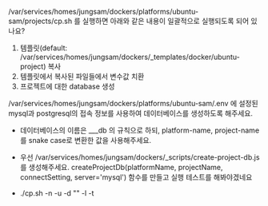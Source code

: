  /var/services/homes/jungsam/dockers/platforms/ubuntu-sam/projects/cp.sh 를 실행하면 아래와 같은 내용이 일괄적으로 실행되도록 되어 있나요?

1. 템플릿(default: /var/services/homes/jungsam/dockers/_templates/docker/ubuntu-project) 복사
2. 템플릿에서 복사된 파일들에서 변수값 치환
3. 프로젝트에 대한 database 생성

 /var/services/homes/jungsam/dockers/platforms/ubuntu-sam/.env 에 설정된 mysql과 postgresql의 접속 정보를 사용하여 데이터베이스를 생성하도록 해주세요.
 - 데이터베이스의 이름은 <platform-name>__<project-name>_db 의 규칙으로 하되, platform-name, project-name 를 snake case로 변환한 값을 사용해주세요.
- 우선 /var/services/homes/jungsam/dockers/_scripts/create-project-db.js 를 생성해주세요. createProjectDb(platformName, projectName, connectSetting, server='mysql') 함수를 만들고 실행 테스트를 해봐야겠네요


- ./cp.sh -n <project-name> -u <github-user-name> -d "<project-description>" -l <target location> -t <template directory>


"<platform-description>" -l <target location> -t <template directory>
와 같이 사용하도록 해주세요. 
- <github-user-name> 은 입력이 없을 경우 ./cu.sh에서 사용한 값을 그대로 사용하고,
- <platform-description> 은 입력이 없을 경우 <project-name>
- <target location> 은 입력이 없을 경우 './'
- <template directory> 은 입력이 없을 경우 '/var/services/homes/jungsam/dockers/_templates/docker/ubuntu-project'
입니다.


- http://1.231.118.217:20100/ 페이지에서 아래와 같은 설정 정보도 CRUD를 할 수 있도록 해주세요.
  - cu.sh 에서 공유 데이터베이스의 설정이 적용되고
  - cp.sh 에서는 backend, graphql, frontend 등의 서버 포트(예비용 포함) 설정이 적용되야 합니다.
  - 그런데, 우선 스크립트에 적용하기 전에 아래와 같은 사항들이 Platform Manager 에서 CRUD가 가능하도록 해주세요.

  - 공유 데이터베이스, 서버
    - docker-compose.yml, ..., .env 등에 적용
    - platform 생성시 자동(default 템플릿) & 수동 설정
    - platform별로 공유하는 mysql, postgresql의 접속 정보
    - platform별(or 모든 platform)로 공유하는 사용자/권한/인증 서버, NAS 파일/폴더 CRUD(검색/목록/보기/변경/삭제) 서버, 개발.운용 문서 CRUD 서버, ...
  - port 관리
    - project 생성시 자동(default 템플릿 + 생성 넘버링 규칙 + 중복 port 감지) & 수동 설정, 
    - project 별로 설정된 server port 목록, 생성 넘버링 규칙, 수동 변경
  - 공유 데이터베이스(default: postgresql, 플랫폼 생성시 데이터베이스 선택하도록 함) 내 프로젝트별 db 자동 생성(더 좋은 규칙이 있으면 추천, 데이터베이스 이름에 '-'를 사용할 수 없다면 규칙 변경)
    - syntax: <platform-name>_<project-name>_db
    - 예) 플랫폼명: ubuntu-test-1, 프로젝트명: test-project-1 => ubuntu-test-1_test-project-1

===

- /var/services/homes/jungsam/dockers/platforms/ubuntu-sam/projects/cp.sh 파일에서 명령행 syntax를 아래와 같이 합니다.
 - syntax
  ./cp.sh -p <platform-name> -n <project-name> -u <github-user-name> -d "<project-description>" -l <target location> -t <template directory>

- 템플릿 디폴트는 /var/services/homes/jungsam/dockers/_templates/docker/ubuntu-project 입니다.
- DB 접속 옵션은 현재 프로젝트의 부모 플랫폼의 환경설정 파일(예: /var/services/homes/jungsam/dockers/platforms/ubuntu-sam/.env) 에 있는 아래의 내용을 참고합니다.

"""
# Mysql
MYSQL_HOST=1.231.118.217
MYSQL_PORT=2306
MYSQL_USER=root
MYSQL_PASSWORD=mysqlIlmac1!

# PostgreSQL
POSTGRES_HOST=1.231.118.217
POSTGRES_USER=admin
POSTGRES_PASSWORD="IlmacPost9)"
POSTGRES_PORT=5433
"""

- /var/services/homes/jungsam/dockers/_scripts/create-project-db.js 파일로 데이터베이스 이름을 생성하고, mysql, postgresql 에 데이터베이스를 생성합니다.

- /var/services/homes/jungsam/dockers/_templates/docker/ubuntu-project/.env 에서 복사된 .env 파일에 있는 변수값들은 치환해줍니다.
  - ${MYSQL_HOST}, .... : 플랫폼 환경변수의 값으로 치환
  - PROJECT_DB_NAME: 생성된 데이터베이스 이름
  - ${PORT_1} ~ ${PORT_19}
    - PORT_1 = BASE_PORT + 1 ,.... PORT_19 = BASE_PORT + 19
    - BASE_PORT: /var/services/homes/jungsam/dockers/platforms/ubuntu-sam/.env 에 있는 PLATFORM_PORT_START 값

/var/services/homes/jungsam/dockers/_templates/docker/ubuntu-project/ 에서 복사된 .env 뿐 아니라, .env.dev, .env.prod 파일에 있는 변수값들도 치환해주세요


===

 수정된 /var/services/homes/jungsam/dockers/platforms/ubuntu-sam/projects/cp.sh 파일의 템플릿인  /var/services/homes/jungsam/dockers/_templates/docker/docker-ubuntu/projects/cp.sh 파일에 변경사항들을 반영해주세요.

 ===

 cd /var/services/homes/jungsam/dockers/platforms/ubuntu-kmc/projects && ./cp.sh -p ubuntu-kmc -n kmc-project -u jnjsoft -d "Test E-commerce Shop" 2>&1 | grep -A 5 "Substituting variables"

===

cd /var/services/homes/jungsam/dockers/platforms/ubuntu-kmc/projects && ./cp.sh -p ubuntu-kmc -n kmc-project -u jnjsoft -d "Test E-commerce Shop" 2>&1 | grep -A 5 "Substituting variables" 로 실행했더니,

/var/services/homes/jungsam/dockers/platforms/ubuntu-kmc/projects/kmc-project/.env 와 같이 PORT가 제대로 지정되지 않았어요. 

BE_NODEJS_PORT=1
BE_PYTHON_PORT=2
API_GRAPHQL_PORT=3
API_REST_PORT=4
API_RESERVED_PORT=5
FE_NEXTJS_PORT=6
FE_SVELTE_PORT=7
FE_RESERVED_PORT=8
SYS_RESERVED_PORT=9

 /var/services/homes/jungsam/dockers/platforms/ubuntu-kmc/projects/cp.sh 파일을 실행

===

 /var/services/homes/jungsam/dockers/platforms/ubuntu-kmc/projects/kmc-project-2/.env 에서 설정된 환경변수들을 backend, frontend에서 사용하려면 어떻게 해야 하나요? 최대한 1개 파일에서 할 수 있으면 하되, 별도로 환경변수 파일을 구성해야 한다면 거기에서 필요한 최소한의 변수만 하드코딩하도록 해주세요
 - backend:
   - python: /var/services/homes/jungsam/dockers/platforms/ubuntu-kmc/projects/kmc-project-2/backend/python
   - nodejs: /var/services/homes/jungsam/dockers/platforms/ubuntu-kmc/projects/kmc-project-2/backend/nodejs
 - frontend:
   - nextjs: /var/services/homes/jungsam/dockers/platforms/ubuntu-kmc/projects/kmc-project-2/frontend/nextjs-app
   - svektekit: /var/services/homes/jungsam/dockers/platforms/ubuntu-kmc/projects/kmc-project-2/frontend/sveltekit-app


===

📋 최종 요약:
실제로는 모든 프로젝트가 이미 루트 .env 파일을 사용할 수 있습니다!
✅ 사용 방법 (추가 설정 필요 없음):
1. Backend Node.js
// env.config.js 사용
const config = require('./env.config');
console.log(config.mysql.host); // 1.231.118.217
2. Backend Python
# env_config.py 사용
from env_config import config
print(config.MYSQL_HOST) # 1.231.118.217
3. Frontend Next.js
// 서버 사이드에서 직접 사용
export async function getServerSideProps() {
  const dbHost = process.env.MYSQL_HOST; // 작동함!
  // ...
}

// 클라이언트 사이드는 NEXT_PUBLIC_ 필요
// .env 파일에 추가:
// NEXT_PUBLIC_API_REST_URL=http://localhost:11203
4. Frontend SvelteKit
// 서버 사이드에서 직접 사용
import { MYSQL_HOST } from '$env/static/private';

// 클라이언트 사이드는 PUBLIC_ 필요  
// .env 파일에 추가:
// PUBLIC_API_URL=http://localhost:11203
생성된 파일들:
✅ env.config.js (Backend Node.js)
✅ env_config.py (Backend Python)
✅ env.config.ts (Frontend Next.js)
✅ src/lib/env.config.ts (Frontend SvelteKit)
✅ ENV_SETUP.md (사용 가이드)
이 config 파일들을 사용하면 타입 안전성과 코드 자동완성을 얻을 수 있습니다!


===

`cd /var/services/homes/jungsam/dockers/platforms/ubuntu-kmc/projects && ./cp.sh -p ubuntu-kmc -n kmc-project-3 -u jnjsoft -d "Test E-commerce Shop" 2>&1 | grep -A 5 "Substituting variables"` 을 실행하면 kmc-project-3 프로젝트 디렉토리에 아래와 같은 파일들이 생성되는 건가요?

✅ env.config.js (Backend Node.js)
✅ env_config.py (Backend Python)
✅ env.config.ts (Frontend Next.js)
✅ src/lib/env.config.ts (Frontend SvelteKit)
✅ ENV_SETUP.md (사용 가이드)

===

 /var/services/homes/jungsam/dockers/_templates/docker/docker-ubuntu/projects/cp.sh 파일은 xgit 명령에 대한 부분은 모두 삭제

===

 /var/services/homes/jungsam/dockers/platforms/ubuntu-kmc/projects/kmc-project-4/.env 에 있는 환경 변수를 /var/services/homes/jungsam/dockers/platforms/ubuntu-kmc/projects/kmc-project-4/frontend/nextjs-app/env.config.ts 에 적용하려면?
- .env에 있는 port 들을 적용시켜야 해요.

- /var/services/homes/jungsam/dockers/platforms/ubuntu-kmc/projects/kmc-project-4/.env
  API_GRAPHQL_PORT=11203
  API_REST_PORT=11204
  API_RESERVED_PORT=11205
  FE_NEXTJS_PORT=11206
  FE_SVELTE_PORT=11207

- /var/services/homes/jungsam/dockers/platforms/ubuntu-kmc/projects/kmc-project-4/frontend/nextjs-app/env.config.ts
  // Client-side (exposed to browser via NEXT_PUBLIC_ prefix)
  client: {
    backendUrl: process.env.NEXT_PUBLIC_BACKEND_URL || 'http://localhost:20101',
    graphqlUrl: process.env.NEXT_PUBLIC_GRAPHQL_URL || 'http://localhost:4000/graphql',
    restApiUrl: process.env.NEXT_PUBLIC_REST_API_URL || 'http://localhost:5000',
  },

---

// Client-side (exposed to browser via NEXT_PUBLIC_ prefix)
client: {
  backendUrl: process.env.NEXT_PUBLIC_BACKEND_URL || 'http://localhost:11201',
  graphqlUrl: process.env.NEXT_PUBLIC_GRAPHQL_URL || 'http://localhost:11203/graphql',
  restApiUrl: process.env.NEXT_PUBLIC_REST_API_URL || 'http://localhost:11204',
},

===

/var/services/homes/jungsam/dockers/platforms/ubuntu-kmc/projects/kmc-project-4/.env 에 있으면 process.env에서 자동인식되나요? .env 파일이 process.env에 로딩되도록 별도의 조치가 필요없나요?
좋은 질문입니다. Next.js는 프로젝트 루트의 .env 파일만 자동으로 로드합니다. 현재 상황을 확인해보겠습니다:
Bash
⎿
Check Next.js app structure
IN
ls -la /var/services/homes/jungsam/dockers/platforms/ubuntu-kmc/projects/kmc-project-4/frontend/nextjs-app/ | grep -E "\.env|package\.json"
OUT
-rwx------ 1 jungsam users  659 Oct  4 21:38 package.json
Next.js 앱에 .env 파일이 없네요. 상위 디렉토리의 .env 파일은 자동으로 로드되지 않습니다. 해결 방법 3가지:
1. 심볼릭 링크 생성 (추천)
ln -s ../../.env /var/services/homes/jungsam/dockers/platforms/ubuntu-kmc/projects/kmc-project-4/frontend/nextjs-app/.env
2. dotenv 패키지 사용
Read package.json
next.config.js에서 환경 변수 경로를 설정:
Bash
⎿
Check next config file
IN
ls -la /var/services/homes/jungsam/dockers/platforms/ubuntu-kmc/projects/kmc-project-4/frontend/nextjs-app/next.config.*
OUT
ls: cannot access '/var/services/homes/jungsam/dockers/platforms/ubuntu-kmc/projects/kmc-project-4/frontend/nextjs-app/next.config.*': No such file or directory
next.config.js 파일을 생성하여 상위 .env 파일을 로드하도록 설정:
Write next.config.js
⎿
22 lines
const path = require('path');

// Load environment variables from parent directory
require('dotenv').config({ path: path.resolve(__dirname, '../../.env') });

/** @type {import('next').NextConfig} */
const nextConfig = {
  env: {
    // Server-side env vars
    BE_NODEJS_PORT: process.env.BE_NODEJS_PORT,
    API_GRAPHQL_PORT: process.env.API_GRAPHQL_PORT,
    API_REST_PORT: process.env.API_REST_PORT,

    // Make them available on client-side by re-exporting with NEXT_PUBLIC_ prefix
    NEXT_PUBLIC_BE_NODEJS_PORT: process.env.BE_NODEJS_PORT,
    NEXT_PUBLIC_API_GRAPHQL_PORT: process.env.API_GRAPHQL_PORT,
    NEXT_PUBLIC_API_REST_PORT: process.env.API_REST_PORT,
  },
};

module.exports = nextConfig;
이제 dotenv 패키지 설치가 필요합니다:
Edit package.json
⎿
Added 1 line
12345678
123456789

```sh
cd /var/services/homes/jungsam/dockers/platforms/ubuntu-kmc/projects/kmc-project-4/frontend/nextjs-app
npm install
```

요약
next.config.js 생성: 상위 디렉토리의 .env 파일을 로드
dotenv 패키지 추가: .env 파일 파싱용
환경 변수 매핑: 서버/클라이언트 양쪽에서 사용 가능하도록 설정
이제 /var/services/homes/jungsam/dockers/platforms/ubuntu-kmc/projects/kmc-project-4/.env의 포트 값들이 자동으로 process.env에 로드됩니다.